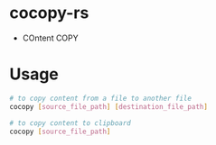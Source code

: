 # cocopy-rs
- COntent COPY

# Usage
```bash
# to copy content from a file to another file
cocopy [source_file_path] [destination_file_path]

# to copy content to clipboard
cocopy [source_file_path]
```
